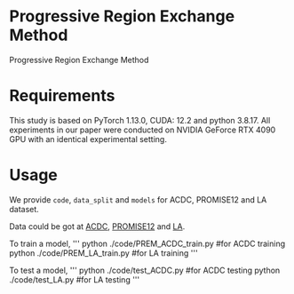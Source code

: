 # Progressive Region Exchange Method
Progressive Region Exchange Method



# Requirements
This study is based on PyTorch 1.13.0, CUDA: 12.2 and python 3.8.17. All experiments in our paper were conducted on NVIDIA GeForce RTX 4090 GPU with an identical experimental setting.

# Usage
We provide `code`, `data_split` and `models` for ACDC, PROMISE12 and LA dataset.

Data could be got at [ACDC](https://github.com/HiLab-git/SSL4MIS/tree/master/data/ACDC), [PROMISE12](https://promise12.grand-challenge.org/Download/) and [LA](https://github.com/yulequan/UA-MT/tree/master/data).

To train a model,
'''
python ./code/PREM_ACDC_train.py  #for ACDC training
python ./code/PREM_LA_train.py  #for LA training
'''

To test a model,
'''
python ./code/test_ACDC.py  #for ACDC testing
python ./code/test_LA.py  #for LA testing
'''
